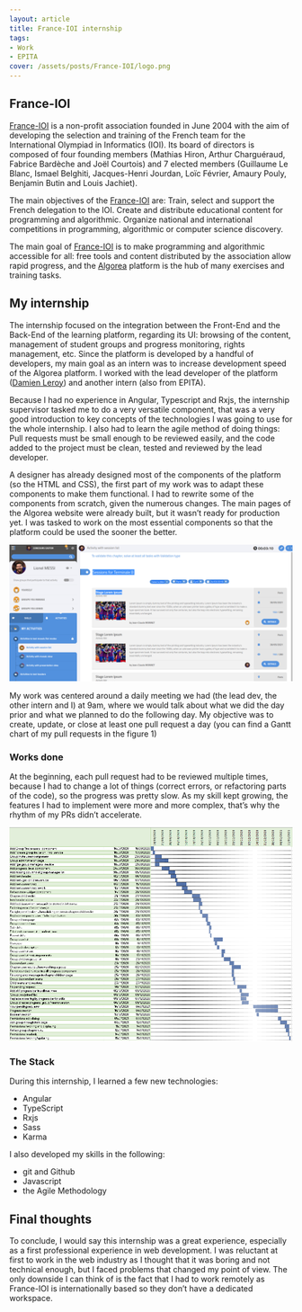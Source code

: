 ```yaml
---
layout: article
title: France-IOI internship
tags:
- Work
- EPITA
cover: /assets/posts/France-IOI/logo.png
---
```


## France-IOI

[France-IOI](http://www.france-ioi.org/) is a non-profit association founded in June 2004 with the aim of developing the selection and training of the French team for the International Olympiad in Informatics (IOI).  Its board of directors is composed of four founding members (Mathias Hiron, Arthur Charguéraud, Fabrice Bardèche and Joël Courtois) and 7 elected members (Guillaume Le Blanc, Ismael Belghiti, Jacques-Henri Jourdan, Loïc Février, Amaury Pouly, Benjamin Butin and Louis Jachiet).

The main objectives of the [France-IOI](http://www.france-ioi.org/) are:
Train, select and support the French delegation to the IOI.
Create and distribute educational content for programming and algorithmic.
Organize national and international competitions in programming, algorithmic or computer science discovery.

The main goal of [France-IOI](http://www.france-ioi.org/) is to make programming and algorithmic accessible for all: free tools and content distributed by the association allow rapid progress, and the [Algorea](http://dev.algorea.org/) platform is the hub of many exercises and training tasks.

## My internship

The internship focused on the integration between the Front-End and the Back-End of the learning platform, regarding its UI: browsing of the content, management of student groups and progress monitoring, rights management, etc.
Since the platform is developed by a handful of developers, my main goal as an intern was to increase development speed of the Algorea platform. I worked with the lead developer of the platform ([Damien Leroy](https://github.com/smadbe)) and another intern (also from EPITA).

Because I had no experience in Angular, Typescript and Rxjs, the internship supervisor tasked me to do a very versatile component, that was a very good introduction to key concepts of the technologies I was going to use for the whole internship. I also had to learn the agile method of doing things: Pull requests must be small enough to be reviewed easily, and the code added to the project must be clean, tested and reviewed by the lead developer.

A designer has already designed most of the components of the platform (so the HTML and CSS), the first part of my work was to adapt these components to make them functional. I had to rewrite some of the components from scratch, given the numerous changes. The main pages of the Algorea website were already built, but it wasn’t ready for production yet. I was tasked to work on the most essential components so that the platform could be used the sooner the better.

![design](/assets/posts/France-IOI/design.png)

My work was centered around a daily meeting we had (the lead dev, the other intern and I) at 9am, where we would talk about what we did the day prior and what we planned to do the following day. My objective was to create, update, or close at least one pull request a day (you can find a Gantt chart of my pull requests in the figure 1)

### Works done

At the beginning, each pull request had to be reviewed multiple times, because I had to change a lot of things (correct errors, or refactoring parts of the code), so the progress was pretty slow. As my skill kept growing, the features I had to implement were more and more complex, that’s why the rhythm of my PRs didn’t accelerate.

![Pull requests Gantt Chart](/assets/posts/France-IOI/PRs.png)

### The Stack

During this internship, I learned a few new technologies:

* Angular
* TypeScript
* Rxjs
* Sass
* Karma

I also developed my skills in the following:

* git and Github
* Javascript
* the Agile Methodology

## Final thoughts

To conclude, I would say this internship was a great experience, especially as a first professional experience in web development. I was reluctant at first to work in the web industry as I thought that it was boring and not technical enough, but I faced problems that changed my point of view. The only downside I can think of is the fact that I had to work remotely as France-IOI is internationally based so they don’t have a dedicated workspace.
